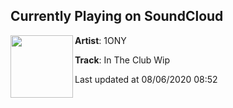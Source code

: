 ## Currently Playing on SoundCloud

[<img align="left" width="100" src="https://i1.sndcdn.com/avatars-000641199267-nhy4ci-t50x50.jpg">](https://soundcloud.com/1ony/in-the-club-wip)

**Artist**: 1ONY 

**Track**: In The Club Wip

Last updated at 08/06/2020 08:52
